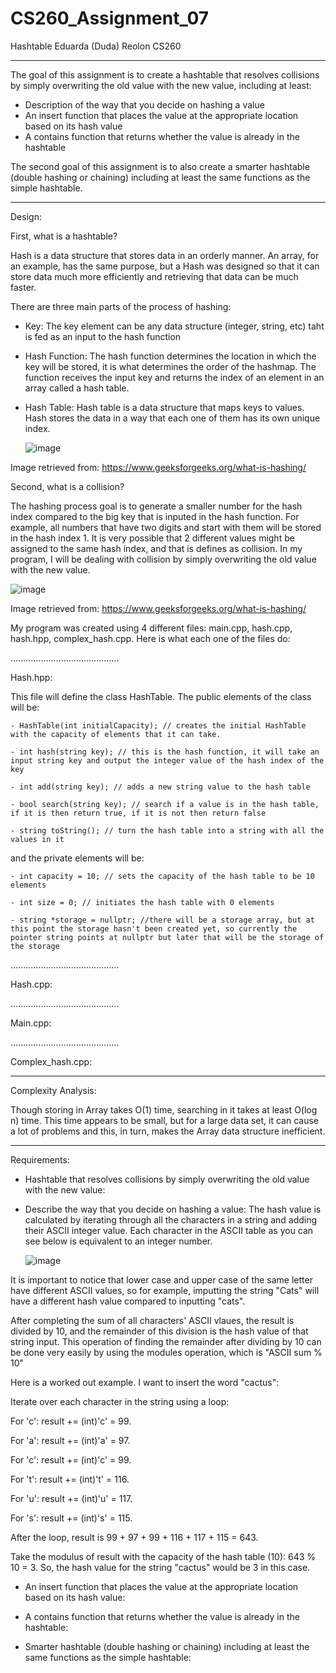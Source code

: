 # CS260_Assignment_07
Hashtable
Eduarda (Duda) Reolon
CS260

----------------------------------------------------------------------------------------------------------------------------------------------------------------------------------------------------------

The goal of this assignment is to create a hashtable that resolves collisions by simply overwriting the old value with the new value, including at least:

- Description of the way that you decide on hashing a value
- An insert function that places the value at the appropriate location based on its hash value
- A contains function that returns whether the value is already in the hashtable

The second goal of this assignment is to also create a smarter hashtable (double hashing or chaining) including at least the same functions as the simple hashtable.

----------------------------------------------------------------------------------------------------------------------------------------------------------------------------------------------------------

Design: 

First, what is a hashtable?

Hash is a data structure that stores data in an orderly manner. An array, for an example, has the same purpose, but a Hash was designed so that it can store data much more efficiently and retrieving that data can be much faster.  

There are three main parts of the process of hashing:

- Key: The key element can be any data structure (integer, string, etc) taht is fed as an input to the hash function

- Hash Function: The hash function determines the location in which the key will be stored, it is what determines the order of the hashmap. The function receives the input key and returns the index of an element in an array called a hash table. 

- Hash Table: Hash table is a data structure that maps keys to values. Hash stores the data in a way that each one of them has its own unique index.


  ![image](https://github.com/dudareolon/CS260_Assignment_07/assets/102680672/b2950b41-5db5-4922-bff9-4930c534be2a)

Image retrieved from: https://www.geeksforgeeks.org/what-is-hashing/


Second, what is a collision?

The hashing process goal is to generate a smaller number for the hash index compared to the big key that is inputed in the hash function. For example, all numbers that have two digits and start with them will be stored in the hash index 1. It is very possible that 2 different values might be assigned to the same hash index, and that is defines as collision. In my program, I will be dealing with collision by simply overwriting the old value with the new value.


![image](https://github.com/dudareolon/CS260_Assignment_07/assets/102680672/a77fe1d3-2fd8-4509-bec6-ef0dccf02e26)

Image retrieved from: https://www.geeksforgeeks.org/what-is-hashing/

My program was created using 4 different files: main.cpp, hash.cpp, hash.hpp, complex_hash.cpp. Here is what each one of the files do:

...........................................

Hash.hpp:

This file will define the class HashTable. The public elements of the class will be:

    - HashTable(int initialCapacity); // creates the initial HashTable with the capacity of elements that it can take.
    
    - int hash(string key); // this is the hash function, it will take an input string key and output the integer value of the hash index of the key
    
    - int add(string key); // adds a new string value to the hash table
    
    - bool search(string key); // search if a value is in the hash table, if it is then return true, if it is not then return false 
    
    - string toString(); // turn the hash table into a string with all the values in it
    
and the private elements will be:

    - int capacity = 10; // sets the capacity of the hash table to be 10 elements
    
    - int size = 0; // initiates the hash table with 0 elements
    
    - string *storage = nullptr; //there will be a storage array, but at this point the storage hasn't been created yet, so currently the pointer string points at nullptr but later that will be the storage of the storage


...........................................

Hash.cpp:


...........................................

Main.cpp:


...........................................

Complex_hash.cpp:



----------------------------------------------------------------------------------------------------------------------------------------------------------------------------------------------------------

Complexity Analysis:

Though storing in Array takes O(1) time, searching in it takes at least O(log n) time. This time appears to be small, but for a large data set, it can cause a lot of problems and this, in turn, makes the Array data structure inefficient.

----------------------------------------------------------------------------------------------------------------------------------------------------------------------------------------------------------

Requirements:

- Hashtable that resolves collisions by simply overwriting the old value with the new value:

- Describe the way that you decide on hashing a value: The hash value is calculated by iterating through all the characters in a string and adding their ASCII integer value. Each character in the ASCII table as you can see below is equivalent to an integer number.

  ![image](https://github.com/dudareolon/CS260_Assignment_07/assets/102680672/f36c354b-1454-47a8-bde6-b3fd49df6590)

It is important to notice that lower case and upper case of the same letter have different ASCII values, so for example, imputting the string "Cats" will have a different hash value compared to inputting "cats".

After completing the sum of all characters' ASCII vlaues, the result is divided by 10, and the remainder of this division is the hash value of that string input. This operation of finding the remainder after dividing by 10 can be done very easily by using the modules operation, which is "ASCII sum % 10"

Here is a worked out example. I want to insert the word "cactus":

Iterate over each character in the string using a loop:

For 'c': result += (int)'c' = 99.

For 'a': result += (int)'a' = 97.

For 'c': result += (int)'c' = 99.

For 't': result += (int)'t' = 116.

For 'u': result += (int)'u' = 117.

For 's': result += (int)'s' = 115.

After the loop, result is 99 + 97 + 99 + 116 + 117 + 115 = 643.

Take the modulus of result with the capacity of the hash table (10): 643 % 10 = 3. So, the hash value for the string "cactus" would be 3 in this case.


- An insert function that places the value at the appropriate location based on its hash value:

- A contains function that returns whether the value is already in the hashtable:

- Smarter hashtable (double hashing or chaining) including at least the same functions as the simple hashtable:


